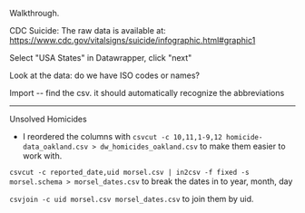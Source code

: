 Walkthrough.


CDC Suicide:
The raw data is available at:
https://www.cdc.gov/vitalsigns/suicide/infographic.html#graphic1


Select "USA States" in Datawrapper, click "next"

Look at the data: do we have ISO codes or names?

Import -- find the csv. it should automatically recognize the abbreviations

---------------------

Unsolved Homicides

* I reordered the columns with
`csvcut -c 10,11,1-9,12 homicide-data_oakland.csv > dw_homicides_oakland.csv` to make them easier to work with.

`csvcut -c reported_date,uid morsel.csv | in2csv -f fixed -s morsel.schema > morsel_dates.csv` to break the dates in to year, month, day

`csvjoin -c uid morsel.csv morsel_dates.csv` to join them by uid.
